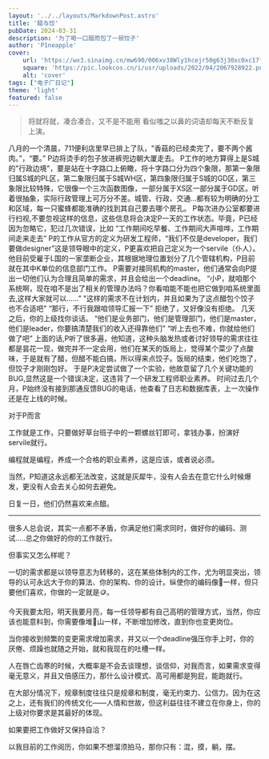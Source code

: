 ```yaml
---
layout: '../../layouts/MarkdownPost.astro'
title: '醋与饺'
pubDate: 2024-03-31
description: '为了喝一口醋而包了一顿饺子'
author: 'P1neapple'
cover:
    url: 'https://wx3.sinaimg.cn/mw690/006xv38Wly1hcejr50g63j30xc0xc17f.jpg'
    square: 'https://pic.lookcos.cn/i/usr/uploads/2022/04/2067928922.png'
    alt: 'cover'
tags: ["电子厂日记"]
theme: 'light'
featured: false
---
```




> 将就将就，凑合凑合，又不是不能用 看似嗤之以鼻的词语却每天不断反复上演。


八月的一个清晨，711便利店里早已排上了队，"香菇的已经卖完了，要不两个酱肉。”，“要。” P边将烫手的包子放进裤兜边朝大厦走去。
P工作的地方算得上是S城的"行政边境"，要是站在十字路口上俯瞰，将十字路口分为四个象限，那第一象限归属S城的PL区，第二象限归属于S城WH区，第四象限归属于S城的GD区，第三象限比较特殊，它很像一个三次函数图像，一部分属于XS区一部分属于GD区。听着很抽象，实际行政管理上可万分不差。城管、行政、交通...都有较为明确的分工和区域，每一只蜜蜂都能准确的找到其自己要去哪个房孔。
P每次进办公室都要进行扫视,不要忽视这样的信息，这些信息将会决定P一天的工作状态。毕竟，P已经因为忽略它，犯过几次错误，比如 “工作期间吃早餐、工作期间大声喧哗，工作期间走来走去”
P的工作从官方的定义为研发工程师，“我们不仅是developer，我们要做designer”这是领导眼中的定义，P更喜欢把自己定义为一个servile（仆人）。他目前受雇于L国的一家垄断企业，其根据地理位置划分了几个管辖机构，P目前就在其中K单位的信息部门工作。
P需要对接同机构的master，他们通常会向P提出一切他们认为合理且简单的需求，并且会给出一个deadline。
“小P，就咱那个系统啊，现在咱不是出了相关的管理办法吗？你看咱能不能也把它做到咱系统里面去,这样大家就可以......”
"这样的需求不在计划内，并且如果为了这点醋包个饺子也不合适吧"
“那行，不行我跟咱领导汇报一下”
拒绝了，又好像没有拒绝。
几天之后，你的上级找你谈话。
“他们是业务部门，他们是管理部门，他们是master，他们是leader，你要搞清楚我们的收入还得靠他们”
“听上去也不难，你就给他们做了吧”
上面的话,P听了很多遍，他知道，这种头脑发热或者讨好领导的需求往往都是昙花一现，做完并不一定会用，他们在某天的饭局上，觉得某个菜少了点酸味，于是就有了醋，但醋不能白搞，所以得来点饺子。饭局的结束，他们吃饱了，但饺子才刚刚包好。
于是P决定尝试做了一个实验，他故意留了几个关键功能的BUG,显然这是一个错误决定，这违背了一个研发工程师职业素养。
时间过去几个月，P始终没有接到那通反馈BUG的电话，他查看了日志和数据库表，上一次操作还是在上线的时候。

对于P而言

工作就是工作，只要做好草台班子中的一颗螺丝钉即可，拿钱办事，扮演好servile就行。

编程就是编程，养成一个合格的职业素养，这是应该，或者说必须。


当然，P知道这永远都无法改变，这就是灰犀牛，没有人会去在意它什么时候爆发，更没有人会去关心如何去避免。

日复一日，他们仍然喜欢来点醋。


--------------------

很多人总会说，其实一点都不矛盾，你满足他们需求同时，做好你的编码、测试.....总之你做好的你的工作就行。

但事实又怎么样呢？

一切的需求都是以领导意志为转移的，这在某些体制内的工作，尤为明显突出，领导的认可永远大于你的算法、你的架构、你的设计。纵使你的编码像💩一样，但只要他们喜欢，你做的一定就是🪙。

今天我要太阳，明天我要月亮，每一任领导都有自己高明的管理方式，当然，你应该也能意料到，你需要像堆💩山一样，不断增加修改，直到你也变更岗位。

当你接收到频繁的变更需求增加需求，并又以一个deadline强压你手上时，你的厌倦、烦躁也就随之开始，就和我现在的吐槽一样。

人在唇亡齿寒的时候，大概率是不会去谈理想，谈信仰，对我而言，如果需求变得毫无意义，并且又倍感压力，那什么设计模式、高可用都是狗屁，能跑就行。

在大部分情况下，规章制度往往只是规章和制度，毫无约束力、公信力。因为在这之上，还有我们的传统文化——人情和世故，但这利益往往不建立在你身上，你的上级对你要求是其最好的体现。

如果要把工作做好又保持自洽？

以我目前的工作阅历，你如果不想溜须拍马，那你只有：混，摸，躺，摆。




















